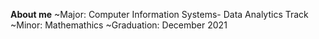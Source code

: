 **About me**
~Major: Computer Information Systems- Data Analytics Track
~Minor: Mathemathics
~Graduation: December 2021 

